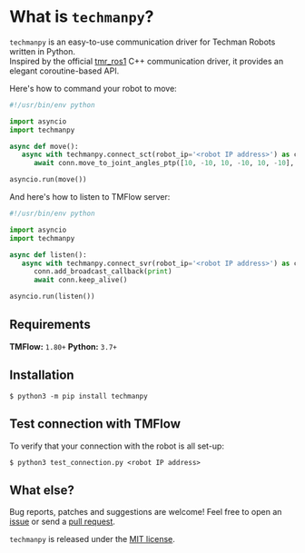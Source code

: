# What is `techmanpy`?

`techmanpy` is an easy-to-use communication driver for Techman Robots written in Python.  
Inspired by the official [tmr_ros1](https://github.com/TechmanRobotInc/tmr_ros1) C++ communication driver, it provides an elegant coroutine-based API.

Here's how to command your robot to move:
```Python
#!/usr/bin/env python

import asyncio
import techmanpy

async def move():
   async with techmanpy.connect_sct(robot_ip='<robot IP address>') as conn:
      await conn.move_to_joint_angles_ptp([10, -10, 10, -10, 10, -10], 0.10, 200, 0)

asyncio.run(move())
```

And here's how to listen to TMFlow server:
```Python
#!/usr/bin/env python

import asyncio
import techmanpy

async def listen():
   async with techmanpy.connect_svr(robot_ip='<robot IP address>') as conn:
      conn.add_broadcast_callback(print)
      await conn.keep_alive()

asyncio.run(listen())
```

## Requirements
**TMFlow:** `1.80+`
**Python:**  `3.7+`

## Installation
```Shell
$ python3 -m pip install techmanpy
```

## Test connection with TMFlow
To verify that your connection with the robot is all set-up:
```Shell
$ python3 test_connection.py <robot IP address>
```

## What else?
Bug reports, patches and suggestions are welcome! Feel free to open an [issue](https://github.com/jvdtoorn/techmanpy/issues/new) or send a [pull request](https://github.com/jvdtoorn/techmanpy/pulls).

`techmanpy` is released under the [MIT license](https://github.com/jvdtoorn/techmanpy/blob/master/LICENSE).